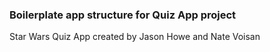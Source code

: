 ### Boilerplate app structure for Quiz App project

Star Wars Quiz App created by Jason Howe and Nate Voisan